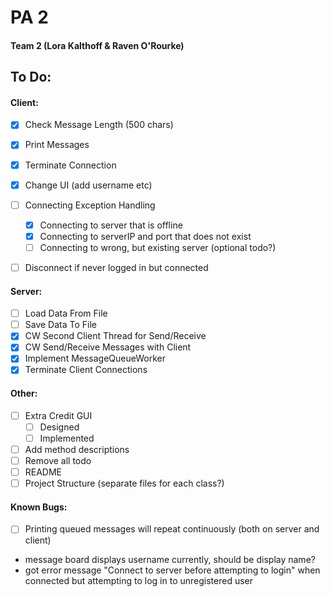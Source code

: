 # PA 2
#### Team 2 (Lora Kalthoff & Raven O'Rourke)

## To Do:
#### Client:
- [X] Check Message Length (500 chars)
- [X] Print Messages
- [X] Terminate Connection
- [X] Change UI (add username etc)
- [ ] Connecting Exception Handling
    - [X] Connecting to server that is offline
    - [X] Connecting to serverIP and port that does not exist
    - [ ] Connecting to wrong, but existing server (optional todo?)
- [ ] Disconnect if never logged in but connected


#### Server: 
- [ ] Load Data From File
- [ ] Save Data To File
- [X] CW Second Client Thread for Send/Receive
- [X] CW Send/Receive Messages with Client
- [X] Implement MessageQueueWorker
- [X] Terminate Client Connections

#### Other:
- [ ] Extra Credit GUI
    - [ ] Designed
    - [ ] Implemented
- [ ] Add method descriptions
- [ ] Remove all todo
- [ ] README
- [ ] Project Structure (separate files for each class?)

#### Known Bugs:
- [ ] Printing queued messages will repeat continuously (both on server and client)
* message board displays username currently, should be display name?
* got error message "Connect to server before attempting to login" when connected but
  attempting to log in to unregistered user